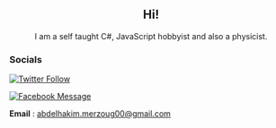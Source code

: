 <div align="center">
  <h2>Hi!</h2>
  I am a self taught C#, JavaScript hobbyist and also a physicist.
</div>


<h3>Socials</h3>
 <a href="https://twiter.com/sudo_blue"><img alt="Twitter Follow" src="https://img.shields.io/twitter/follow/sudo_blue?color=%231DA1F2&style=for-the-badge"></a>
 
 <a href="https:/facebook.com/sudoblue"><img alt="Facebook Message" src="https://img.shields.io/static/v1?style=for-the-badge&logo=facebook&message=Send%20a%20message&label=Facebook&color=1877F2"></a>
  
**Email** : abdelhakim.merzoug00@gmail.com  
